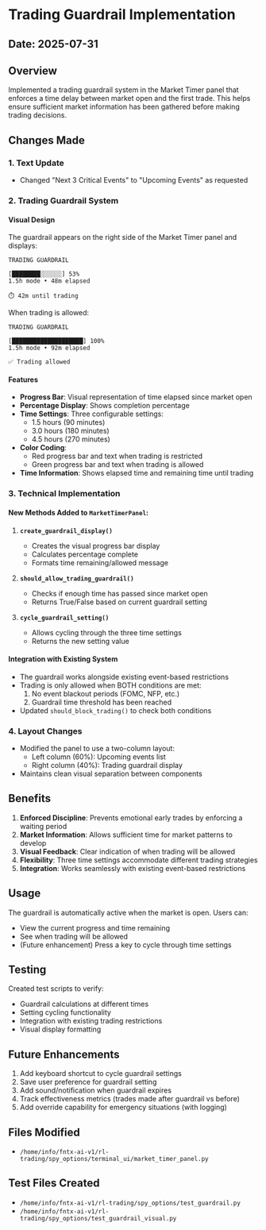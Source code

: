 # Trading Guardrail Implementation

## Date: 2025-07-31

## Overview
Implemented a trading guardrail system in the Market Timer panel that enforces a time delay between market open and the first trade. This helps ensure sufficient market information has been gathered before making trading decisions.

## Changes Made

### 1. Text Update
- Changed "Next 3 Critical Events" to "Upcoming Events" as requested

### 2. Trading Guardrail System

#### Visual Design
The guardrail appears on the right side of the Market Timer panel and displays:
```
TRADING GUARDRAIL

[████████░░░░░░] 53%
1.5h mode • 48m elapsed

⏱️ 42m until trading
```

When trading is allowed:
```
TRADING GUARDRAIL

[████████████████████] 100%
1.5h mode • 92m elapsed

✅ Trading allowed
```

#### Features
- **Progress Bar**: Visual representation of time elapsed since market open
- **Percentage Display**: Shows completion percentage
- **Time Settings**: Three configurable settings:
  - 1.5 hours (90 minutes)
  - 3.0 hours (180 minutes)
  - 4.5 hours (270 minutes)
- **Color Coding**:
  - Red progress bar and text when trading is restricted
  - Green progress bar and text when trading is allowed
- **Time Information**: Shows elapsed time and remaining time until trading

### 3. Technical Implementation

#### New Methods Added to `MarketTimerPanel`:

1. **`create_guardrail_display()`**
   - Creates the visual progress bar display
   - Calculates percentage complete
   - Formats time remaining/allowed message

2. **`should_allow_trading_guardrail()`**
   - Checks if enough time has passed since market open
   - Returns True/False based on current guardrail setting

3. **`cycle_guardrail_setting()`**
   - Allows cycling through the three time settings
   - Returns the new setting value

#### Integration with Existing System
- The guardrail works alongside existing event-based restrictions
- Trading is only allowed when BOTH conditions are met:
  1. No event blackout periods (FOMC, NFP, etc.)
  2. Guardrail time threshold has been reached
- Updated `should_block_trading()` to check both conditions

### 4. Layout Changes
- Modified the panel to use a two-column layout:
  - Left column (60%): Upcoming events list
  - Right column (40%): Trading guardrail display
- Maintains clean visual separation between components

## Benefits

1. **Enforced Discipline**: Prevents emotional early trades by enforcing a waiting period
2. **Market Information**: Allows sufficient time for market patterns to develop
3. **Visual Feedback**: Clear indication of when trading will be allowed
4. **Flexibility**: Three time settings accommodate different trading strategies
5. **Integration**: Works seamlessly with existing event-based restrictions

## Usage

The guardrail is automatically active when the market is open. Users can:
- View the current progress and time remaining
- See when trading will be allowed
- (Future enhancement) Press a key to cycle through time settings

## Testing

Created test scripts to verify:
- Guardrail calculations at different times
- Setting cycling functionality
- Integration with existing trading restrictions
- Visual display formatting

## Future Enhancements

1. Add keyboard shortcut to cycle guardrail settings
2. Save user preference for guardrail setting
3. Add sound/notification when guardrail expires
4. Track effectiveness metrics (trades made after guardrail vs before)
5. Add override capability for emergency situations (with logging)

## Files Modified
- `/home/info/fntx-ai-v1/rl-trading/spy_options/terminal_ui/market_timer_panel.py`

## Test Files Created
- `/home/info/fntx-ai-v1/rl-trading/spy_options/test_guardrail.py`
- `/home/info/fntx-ai-v1/rl-trading/spy_options/test_guardrail_visual.py`